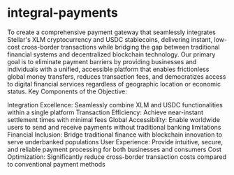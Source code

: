 # integral-payments
To create a comprehensive payment gateway that seamlessly integrates Stellar's XLM cryptocurrency and USDC stablecoins, delivering instant, low-cost cross-border transactions while bridging the gap between traditional financial systems and decentralized blockchain technology. Our primary goal is to eliminate payment barriers by providing businesses and individuals with a unified, accessible platform that enables frictionless global money transfers, reduces transaction fees, and democratizes access to digital financial services regardless of geographic location or economic status.
Key Components of the Objective:

Integration Excellence: Seamlessly combine XLM and USDC functionalities within a single platform
Transaction Efficiency: Achieve near-instant settlement times with minimal fees
Global Accessibility: Enable worldwide users to send and receive payments without traditional banking limitations
Financial Inclusion: Bridge traditional finance with blockchain innovation to serve underbanked populations
User Experience: Provide intuitive, secure, and reliable payment processing for both businesses and consumers
Cost Optimization: Significantly reduce cross-border transaction costs compared to conventional payment methods

